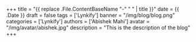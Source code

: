+++
title = "{{ replace .File.ContentBaseName "-" " " | title }}"
date = {{ .Date }}
draft = false
tags = ['Lynkify']
banner = "/img/blog/blog.png"
categories = ['Lynkify']
authors = ['Abishek Mahi']
avatar = "/img/avatar/abishek.jpg"
description = "This is the description of the blog"
+++
